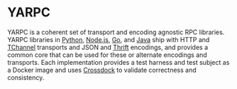 
# YARPC

YARPC is a coherent set of transport and encoding agnostic RPC libraries.
YARPC libraries in [Python][], [Node.js][], [Go][], and [Java][] ship with HTTP
and [TChannel][] transports and JSON and [Thrift][] encodings, and provides a
common core that can be used for these or alternate encodings and transports.
Each implementation provides a test harness and test subject as a Docker image
and uses [Crossdock][] to validate correctness and consistency.

[Python]: https://github.com/yarpc/yarpc-python
[Node.js]: https://github.com/yarpc/yarpc-node
[Go]: https://github.com/yarpc/yarpc-go
[Java]: https://github.com/yarpc/yarpc-java
[TChannel]: https://github.com/uber/tchannel
[Thrift]: https://github.com/thriftrw/
[Crossdock]: https://github.com/yarpc/crossdock
